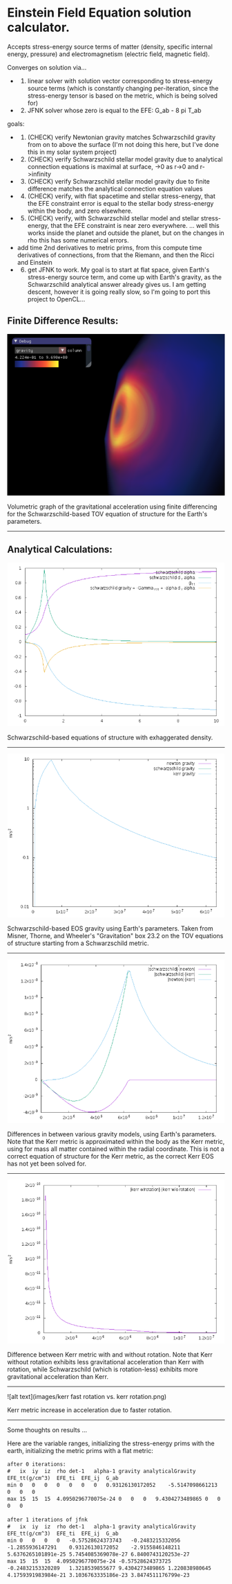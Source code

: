 # Einstein Field Equation solution calculator.

Accepts stress-energy source terms of matter (density, specific internal energy, pressure) and electromagnetism (electric field, magnetic field).

Converges on solution via...
* 1. linear solver with solution vector corresponding to stress-energy source terms (which is constantly changing per-iteration, since the stress-energy tensor is based on the metric, which is being solved for)
* 2. JFNK solver whose zero is equal to the EFE: G_ab - 8 pi T_ab

goals:
* 1. (CHECK) verify Newtonian gravity matches Schwarzschild gravity from on to above the surface (I'm not doing this here, but I've done this in my solar system project)
* 2. (CHECK) verify Schwarzschild stellar model gravity due to analytical connection equations is maximal at surface, ->0 as r->0 and r->infinity
* 3. (CHECK) verify Schwarzschild stellar model gravity due to finite difference matches the analytical connection equation values
* 4. (CHECK) verify, with flat spacetime and stellar stress-energy, that the EFE constraint error is equal to the stellar body stress-energy within the body, and zero elsewhere.
* 5. (CHECK) verify, with Schwarzschild stellar model and stellar stress-energy, that the EFE constraint is near zero everywhere. ... well this works inside the planet and outside the planet, but on the changes in rho this has some numerical errors.
* add time 2nd derivatives to metric prims, from this compute time derivatives of connections, from that the Riemann, and then the Ricci and Einstein
* 6. get JFNK to work.
	My goal is to start at flat space, given Earth's stress-energy source term, and come up with Earth's gravity, as the Schwarzschild analytical answer already gives us.
	I am getting descent, however it is going really slow, so I'm going to port this project to OpenCL...

## Finite Difference Results:

![alt text](images/pic1.png)

Volumetric graph of the gravitational acceleration using finite differencing for the Schwarzschild-based TOV equation of structure for the Earth's parameters.

---

## Analytical Calculations:

![alt text](images/schwarzschild_eos.png)

Schwarzschild-based equations of structure with exhaggerated density.

---

![alt text](images/schwarzschild_gravity.png)

Schwarzschild-based EOS gravity using Earth's parameters.
Taken from Misner, Thorne, and Wheeler's "Gravitation" box 23.2 on the TOV equations of structure starting from a Schwarzschild metric. 

---

![alt text](images/gravity_differences.png)

Differences in between various gravity models, using Earth's parameters.
Note that the Kerr metric is approximated within the body as the Kerr metric, using for mass all matter contained within the radial coordinate.
This is not a correct equation of structure for the Kerr metric, as the correct Kerr EOS has not yet been solved for.

---

![alt text](images/kerr%20with%20vs.%20without%20rotation.png)

Difference between Kerr metric with and without rotation.
Note that Kerr without rotation exhibits less gravitational acceleration than Kerr with rotation, while Schwarzschild (which is rotation-less) exhibits more gravitational acceleration than Kerr. 

---

![alt text](images/kerr fast rotation vs. kerr rotation.png)

Kerr metric increase in acceleration due to faster rotation.



---

Some thoughts on results ...

Here are the variable ranges, initializing the stress-energy prims with the earth, initializing the metric prims with a flat metric:

```
after 0 iterations:
#	ix	iy	iz	rho	det-1	alpha-1	gravity	analyticalGravity	EFE_tt(g/cm^3)	EFE_ti	EFE_ij	G_ab
min	0	0	0	0	0	0	0	0.93126130172052	-5.5147098661213	0	0	0
max	15	15	15	4.0950296770075e-24	0	0	0	9.4304273489865	0	0	0	0

after 1 iterations of jfnk
#	ix	iy	iz	rho	det-1	alpha-1	gravity	analyticalGravity	EFE_tt(g/cm^3)	EFE_ti	EFE_ij	G_ab
min	0	0	0	0	-0.57528624373743	-0.2483215332056	-1.2855936147291	0.93126130172052	-2.9155846148211	5.6376265101891e-25	5.7454085369078e-27	6.8400743120253e-27
max	15	15	15	4.0950296770075e-24	-0.57528624373725	-0.24832153320289	1.3218539855677	9.4304273489865	1.220838980645	4.1759391983984e-21	3.1036763335186e-23	3.8474511176799e-23
```
